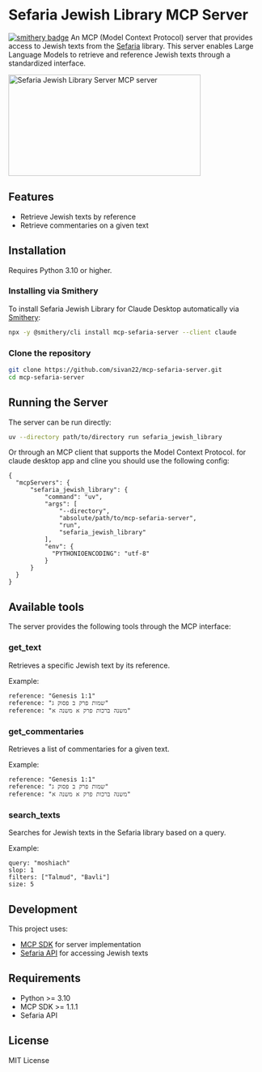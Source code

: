 # Sefaria Jewish Library MCP Server

[![smithery badge](https://smithery.ai/badge/mcp-sefaria-server)](https://smithery.ai/server/mcp-sefaria-server)
An MCP (Model Context Protocol) server that provides access to Jewish texts from the [Sefaria](https://www.sefaria.org/) library. This server enables Large Language Models to retrieve and reference Jewish texts through a standardized interface.

<a href="https://glama.ai/mcp/servers/j3v6vnp4xk"><img width="380" height="200" src="https://glama.ai/mcp/servers/j3v6vnp4xk/badge" alt="Sefaria Jewish Library Server MCP server" /></a>

## Features

- Retrieve Jewish texts by reference
- Retrieve commentaries on a given text

## Installation

Requires Python 3.10 or higher.

### Installing via Smithery

To install Sefaria Jewish Library for Claude Desktop automatically via [Smithery](https://smithery.ai/server/mcp-sefaria-server):

```bash
npx -y @smithery/cli install mcp-sefaria-server --client claude
```

### Clone the repository
```bash
git clone https://github.com/sivan22/mcp-sefaria-server.git
cd mcp-sefaria-server
```


## Running the Server

The server can be run directly:

```bash
uv --directory path/to/directory run sefaria_jewish_library
```

Or through an MCP client that supports the Model Context Protocol.
for claude desktop app and cline you should use the following config:
```
{
  "mcpServers": {        
      "sefaria_jewish_library": {
          "command": "uv",
          "args": [
              "--directory",
              "absolute/path/to/mcp-sefaria-server",
              "run",
              "sefaria_jewish_library"
          ],
          "env": {
            "PYTHONIOENCODING": "utf-8" 
          }
      }
  }
}
```

## Available tools

The server provides the following tools through the MCP interface:

### get_text

Retrieves a specific Jewish text by its reference.

Example:
```
reference: "Genesis 1:1"
reference: "שמות פרק ב פסוק ג"
reference: "משנה ברכות פרק א משנה א"
```

### get_commentaries

Retrieves a list of commentaries for a given text.

Example:
```
reference: "Genesis 1:1"
reference: "שמות פרק ב פסוק ג"
reference: "משנה ברכות פרק א משנה א"
```

### search_texts

Searches for Jewish texts in the Sefaria library based on a query.

Example:
```
query: "moshiach"
slop: 1
filters: ["Talmud", "Bavli"]
size: 5
```


## Development

This project uses:
- [MCP SDK](https://github.com/modelcontextprotocol/sdk) for server implementation
- [Sefaria API](https://github.com/Sefaria/Sefaria-API) for accessing Jewish texts

## Requirements

- Python >= 3.10
- MCP SDK >= 1.1.1
- Sefaria API

## License

MIT License
